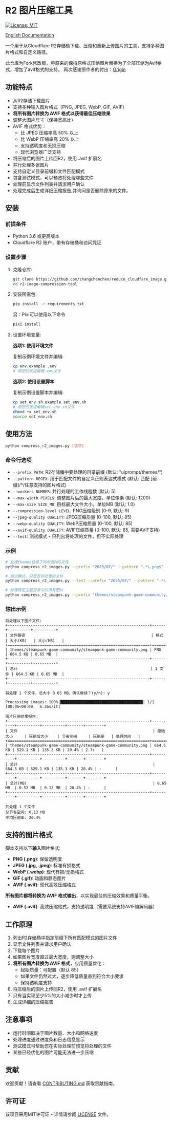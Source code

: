 # R2 图片压缩工具

[![License: MIT](https://img.shields.io/badge/License-MIT-yellow.svg)](https://opensource.org/licenses/MIT)

[English Documentation](README.md)

一个用于从Cloudflare R2存储桶下载、压缩和重新上传图片的工具，支持多种图片格式和自定义路径。

此仓库为Fork修改版，将原来的保持原格式压缩图片替换为了全部压缩为Avif格式，增加了avif格式的支持。
再次感谢原作者的付出：[Origin](https://github.com/zhangchenchen/reduce_cloudfare_image)


## 功能特点

- 从R2存储下载图片
- 支持多种输入图片格式（PNG, JPEG, WebP, GIF, AVIF）
- **将所有图片转换为 AVIF 格式以获得最佳压缩效果**
- 调整大图片尺寸（保持宽高比）
- AVIF 格式优势：
  - 比 JPEG 压缩率高 50% 以上
  - 比 WebP 压缩率高 20% 以上
  - 支持透明度和无损压缩
  - 现代浏览器广泛支持
- 将压缩后的图片上传回R2，使用 .avif 扩展名
- 并行处理多张图片
- 支持自定义目录前缀和文件匹配模式
- 包含测试模式，可以预览将处理哪些文件
- 处理前显示文件列表并请求用户确认
- 处理完成后生成详细压缩报告,并询问是否删除原来的文件。

## 安装

### 前提条件

- Python 3.6 或更高版本
- Cloudflare R2 账户，带有存储桶和访问凭证

### 设置步骤

1. 克隆仓库:
   ```bash
   git clone https://github.com/zhangchenchen/reduce_cloudfare_image.git
   cd r2-image-compression-tool
   ```

2. 安装所需包:
   ```bash
   pip install -r requirements.txt
   ```

   另：Pixi可以使用以下命令
   ```bash
   pixi install
   ```

3. 设置环境变量:
   
   **选项1: 使用环境文件**
   
   复制示例环境文件并编辑:
   ```bash
   cp env.example .env
   # 用您的凭证编辑.env文件
   ```
   
   **选项2: 使用设置脚本**
   
   复制示例设置脚本并编辑:
   ```bash
   cp set_env.sh.example set_env.sh
   # 用您的凭证编辑set_env.sh文件
   chmod +x set_env.sh
   source set_env.sh
   ```

## 使用方法

```bash
python compress_r2_images.py [选项]
```

### 命令行选项

- `--prefix PATH`: R2存储桶中要处理的目录前缀 (默认: "uiprompt/themes/")
- `--pattern REGEX`: 用于匹配文件的自定义正则表达式模式 (默认: 匹配 [前缀]/*/任意支持的图片格式)
- `--workers NUMBER`: 并行处理的工作线程数 (默认: 5)
- `--max-width PIXELS`: 调整图片后的最大宽度，单位像素 (默认: 1200)
- `--max-size SIZE_MB`: 目标最大文件大小，单位MB (默认: 1.0)
- `--compression-level LEVEL`: PNG压缩级别 (0-9, 默认: 9)
- `--jpeg-quality QUALITY`: JPEG压缩质量 (0-100, 默认: 85)
- `--webp-quality QUALITY`: WebP压缩质量 (0-100, 默认: 85)
- `--avif-quality QUALITY`: AVIF压缩质量 (0-100, 默认: 85, 需要AVIF支持)
- `--test`: 测试模式 - 只列出将处理的文件，但不实际处理

### 示例

```bash
# 处理themes目录下的所有PNG文件
python compress_r2_images.py --prefix "2025/07/" --pattern ".*\.png$"

# 测试模式，只显示将处理的文件
python compress_r2_images.py --test --prefix "2025/07/" --pattern ".*\.png$"

# 处理特定主题目录中的所有图片
python compress_r2_images.py --prefix "themes/steampunk-game-community/" --pattern ".*\.png$"
```

### 输出示例

```
将处理以下图片文件:
+--------------------------------------------------------------+------+----------+----------+
| 文件路径                                                       | 格式   | 大小(KB)   | 大小(MB)   |
+==============================================================+======+==========+==========+
| themes/steampunk-game-community/steampunk-game-community.png | PNG  | 664.5 KB | 0.65 MB  |
+--------------------------------------------------------------+------+----------+----------+
| 总计                                                          | 1 文件 | 664.5 KB | 0.65 MB  |
+--------------------------------------------------------------+------+----------+----------+

将处理 1 个文件，总大小 0.65 MB。确认继续？(y/n): y

Processing images: 100%|████████████████████████████████████| 1/1 [00:06<00:00,  6.36s/it]

图片压缩结果报告:
+--------------------------------------------------------------+----------+----------+----------+-------+--------+
| 文件                                                           | 原始大小     | 压缩后大小    | 节省空间     | 压缩率   | 处理时间   |
+==============================================================+==========+==========+==========+=======+========+
| themes/steampunk-game-community/steampunk-game-community.png | 664.5 KB | 529.1 KB | 135.3 KB | 20.4% | 2.7s   |
+--------------------------------------------------------------+----------+----------+----------+-------+--------+
| 总计                                                           | 664.5 KB | 529.1 KB | 135.3 KB | 20.4% | -      |
+--------------------------------------------------------------+----------+----------+----------+-------+--------+
| 总计(MB)                                                       | 0.65 MB  | 0.52 MB  | 0.13 MB  | 20.4% | -      |
+--------------------------------------------------------------+----------+----------+----------+-------+--------+

共处理 1 个文件
总节省空间: 0.13 MB
平均压缩率: 20.4%
```

## 支持的图片格式

脚本支持以下**输入**图片格式:

- **PNG (.png)**: 保留透明度
- **JPEG (.jpg, .jpeg)**: 标准有损格式
- **WebP (.webp)**: 现代有损/无损格式
- **GIF (.gif)**: 动画和静态图片
- **AVIF (.avif)**: 现代高效压缩格式

**所有图片都将转换为 AVIF 格式输出**，以实现最佳的压缩效果和质量平衡。
- **AVIF (.avif)**: 高效压缩格式，支持透明度（需要系统支持AVIF编解码器）

## 工作原理

1. 列出R2存储桶中指定前缀下所有匹配模式的图片文件
2. 显示文件列表并请求用户确认
3. 下载每个图片
4. 如果图片宽度超过最大宽度，则调整大小
5. **将所有图片转换为 AVIF 格式**，应用质量优化：
   - 起始质量：可配置（默认 85）
   - 如果文件仍然过大，逐步降低质量直到符合大小要求
   - 保持透明度支持
6. 将压缩后的图片上传回R2，使用 .avif 扩展名
7. 只有当实现至少5%的大小减少时才上传
8. 生成详细的压缩报告

## 注意事项

- 运行时间取决于图片数量、大小和网络速度
- 处理进度通过进度条和日志信息显示
- 测试模式可帮助您在实际处理前预览将处理的文件
- 某些已经优化的图片可能无法进一步压缩

## 贡献

欢迎贡献！请查看 [CONTRIBUTING.md](CONTRIBUTING.md) 获取贡献指南。

## 许可证

该项目采用MIT许可证 - 详情请参阅 [LICENSE](LICENSE) 文件。 

